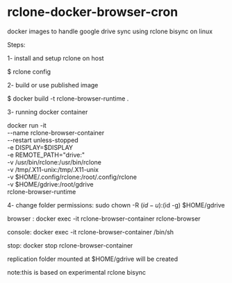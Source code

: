 # rclone-docker-browser-cron
docker images to handle google drive sync using rclone bisync on linux

Steps:

1- install and setup rclone on host

$ rclone config

2- build or use published image

$ docker build -t rclone-browser-runtime .

3- running docker container

docker run -it \
    --name rclone-browser-container \
    --restart unless-stopped \
    -e DISPLAY=$DISPLAY \
    -e REMOTE_PATH="drive:" \
    -v /usr/bin/rclone:/usr/bin/rclone \
    -v /tmp/.X11-unix:/tmp/.X11-unix \
    -v $HOME/.config/rclone:/root/.config/rclone \
    -v $HOME/gdrive:/root/gdrive \
    rclone-browser-runtime
    
4- 
change folder permissions: 
sudo chown -R $(id -u):$(id -g) $HOME/gdrive

browser : 
docker exec -it rclone-browser-container rclone-browser

console: 
docker exec -it rclone-browser-container /bin/sh

stop: 
docker stop rclone-browser-container

replication folder mounted at $HOME/gdrive will be created


note:this is based on experimental rclone bisync
